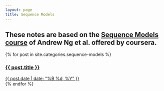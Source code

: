 ```yaml
---
layout: page
title: Sequence Models
---
```


## These notes are based on the [Sequence Models course](https://www.coursera.org/learn/nlp-sequence-models) of Andrew Ng et al. offered by coursera.

<div class="note-cards-container">
  {% for post in site.categories.sequence-models %}
  <a href="{{ post.url }}" class="note-card">
    <div class="note-content">
      <h3>{{ post.title }}</h3>
      <span class="note-date">{{ post.date | date: "%B %d, %Y" }}</span>
    </div>
  </a>
  {% endfor %}
</div>
